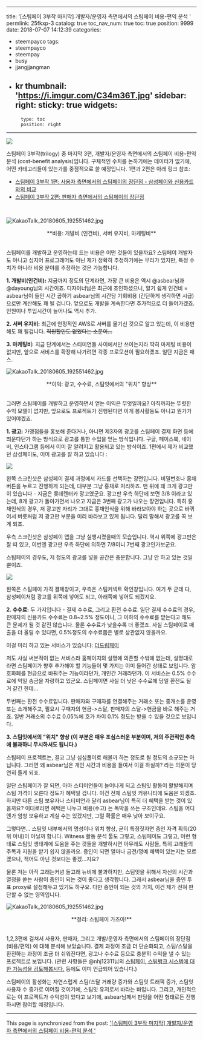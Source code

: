 
---
title: '[스팀페이 3부작 마지막] 개발자/운영자 측면에서의 스팀페이 비용-편익 분석 '
permlink: 25fkxp-3
catalog: true
toc_nav_num: true
toc: true
position: 9999
date: 2018-07-07 14:12:39
categories:
- steempayco
tags:
- steempayco
- steempay
- busy
- jjangjjangman
- kr
thumbnail: 'https://i.imgur.com/C34m36T.jpg'
sidebar:
    right:
        sticky: true
widgets:
    -
        type: toc
        position: right
---


![](https://i.imgur.com/C34m36T.jpg)

스팀페이 3부작(trilogy) 중 마지막 3편, 개발자/운영자 측면에서의 스팀페이 비용-편익 분석 (cost-benefit analysis)입니다. 구체적인 수치를 논하기에는 데이터가 없기에, 어떤 카테고리들이 있는가를 중점적으로 쓸 예정입니다.  1편과 2편은 아래 링크 참조: 
* [스팀페이 3부작 1편: 사용자 측면에서의 스팀페이의 장단점 - 삼성페이와 신용카드와의 비교](https://steemit.com/steempayco/@glory7/4yc9ru) 
* [스팀페이 3부작 2편: 판매자 측면에서의 스팀페이의 장단점](https://steemit.com/steempayco/@glory7/3-2)
<br>

![KakaoTalk_20180605_192551462.jpg](https://cdn.steemitimages.com/DQmUkJwjgJcMKhEXNP1A4yrDrxtkvdkXHiHfJkSSTUvTqnS/KakaoTalk_20180605_192551462.jpg)
<center>
**비용: 개발비 (인건비), 서버 유지비, 마케팅비**
</center>
<br>

스팀페이를 개발하고 운영하는데 드는 비용은 어떤 것들이 있을까요? 스팀페이 개발자도 아니고 심지어 프로그래머도 아닌 제가 정확히 추정하기에는 무리가 있지만, 특정 수치가 아니라 비용 분야를 추정하는 것은 가능합니다. 

**1. 개발비(인건비):** 지금까지 정도의 단계라면, 가장 큰 비용은 역시 @asbear님과 @dayoung님의 시간이죠. 디자이너님은 최근에 조인하셨으니, 알기 쉽게 인건비 = asbear님이 들인 시간 곱하기 asbear님의 시간당 기회비용 (간단하게 생각하면 시급) 으로만 계산해도 꽤 될 겁니다. 앞으로도 개발을 계속한다면 추가적으로 더 들어가겠죠. 인원이나 투입시간이 늘어나도 역시 추가.

**2.  서버 유지비:** 최근에 안정적인 AWS로 서버를 옮기신 것으로 알고 있는데, 이 비용만 해도 꽤 될겁니다.  ~~직원할인도 없었다는 소문이...~~

**3. 마케팅비:** 지금 단계에서는 스티미언들 사이에서만 쓰이는지라 딱히 마케팅 비용이 없지만, 앞으로 서비스를 확장해 나가려면 각종 프로모션이 필요하겠죠. 일단 지금은 패스. 

![KakaoTalk_20180605_192551462.jpg](https://cdn.steemitimages.com/DQmUkJwjgJcMKhEXNP1A4yrDrxtkvdkXHiHfJkSSTUvTqnS/KakaoTalk_20180605_192551462.jpg)
<center>
**이익: 광고, 수수료, 스팀잇에서의 "위치" 향상**
</center>
<br>

그러면 스팀페이를 개발하고 운영하면서 얻는 이익은 무엇일까요? 아직까지는 뚜렷한 수익 모델이 없지만, 앞으로도 프로젝트가 진행된다면 이게 봉사활동도 아니고 뭔가가 있어야겠죠. 

**1. 광고:** 가맹점들을 홍보해 준다거나, 아니면 제3자의 광고를 스팀페이 결제 화면 등에 띄운다던가 하는 방식으로 광고를 통한 수입을 얻는 방식입니다. 구글, 페이스북, 네이버, 인스타그램 등에서 이미 잘 알려지고 활용되고 있는 방식이죠. 1편에서 제가 비교했던 삼성페이도, 이미 광고를 잘 하고 있습니다 :

![](https://i.imgur.com/LL0Ykfl.jpg)

왼쪽 스크린샷은 삼성페이 결제 과정에서 카드를 선택하는 장면입니다. 비밀번호나 홍채 버튼을 누르고 진행하게 되는데, 대부분 그냥 홍채로 처리하죠. 맨 위에 꽤 크게 광고판이 있습니다 - 지금은 롯데렌터카 광고였군요. 광고판 우측 하단에 보면 3/8 이라고 있는데, 8개 광고가 돌아가면서 나오고 지금은 3번째 광고가 나오는 장면입니다. 특히 홍채인식의 경우, 저 광고판 자리가 그대로 홍채인식을 위해 바라보아야 하는 곳으로 바뀌어서 버릇처럼 저 광고판 부분을 미리 바라보고 있게 됩니다. 달리 말해서 광고를 꼭 보게 되죠.

우측 스크린샷은 삼성페이 앱을 그냥 실행시켰을때의 모습입니다. 역시 위쪽에 광고판은 잘 떠 있고, 이번엔 광고판 우측 하단에 의하면 7/8이니 7번째 광고인가보군요. 

스팀페이의 경우도, 저 정도의 광고를 넣을 공간은 충분합니다. 그냥 안 하고 있는 것일뿐이죠.

![](https://i.imgur.com/xBvVm3I.jpg)

왼쪽은 스팀페이 가격 결제창이고, 우측은 스팀커넥트 확인창입니다. 여기 두 군데 다, 삼성페이처럼 광고를 위쪽에 넣어도 되고, 아래쪽에 넣어도 되겠지요. 

**2. 수수료:** 두 가지입니다 - 결제 수수료, 그리고 환전 수수료. 일단 결제 수수료의 경우, 판매자의 신용카드 수수료는 0.8~2.5% 정도이니, 그 이하의 수수료를 받는다고 해도 큰 문제가 될 것 같진 않습니다. 물론 수수료가 낮을수록 더 좋겠죠. 사실 스팀페이로 매출을 더 올릴 수 있다면, 0.5%정도의 수수료쯤은 별로 상관없지 않을까요. 

이걸 미리 하고 있는 서비스가 있습니다: [더드림페이](https://dreamnida.com/34)

저도 사실 써본적이 없는 서비스라 홈페이지의 설명에 의존할 수밖에 없는데, 설명대로라면 스팀페이가 향후 추가해야 할 기능들이 몇 가지는 이미 들어간 상태로 보입니다. 암호화폐를 현금으로 바꿔주는 기능이라던가, 개인간 거래라던가. 이 서비스는 0.5% 수수료에 익일 송금을 자랑하고 있군요. 스팀페이면 사실 더 낮은 수수료에 당일 환전도 될 거 같긴 한데...

두번째는 환전 수수료입니다. 판매자와 구매자를 연결해주는 거래소 또는 중개소를 운영 또는 소개해주고, 필요시 구매자의 현금->스달, 판매자의 스달->현금을 바로 해주는 거죠. 일반 거래소의 수수료 0.05%에 호가 차이 0.1% 정도는 받을 수 있을 것으로 보입니다.


**3. 스팀잇에서의 "위치" 향상 (이 부분은 매우 조심스러운 부분이며, 저의 주관적인 추측에 불과하니 무시하셔도 됩니다.)** 

스팀페이 프로젝트는, 결코 그냥 심심풀이로 해볼까 하는 정도로 될 정도의 소규모는 아닙니다. 그러면 왜 asbear님은 개인 시간과 비용을 들여서 이걸 하실까? 라는 의문이 당연히 들게 되죠. 

일단 스팀페이가 잘 되면, 아마 스티미언들이 늘어나게 되고 스팀잇 활동이 활발해지며 스팀 가격이 오른다 정도가 혜택일 겁니다. 이건 전체 스팀잇 커뮤니티에 도움은 되겠죠. 하지만 다른 스팀 보유자나 스티미언과 달리 asbear님이 특히 더 혜택을 받는 것이 있을까요? 이대로라면 혜택은 나누고 비용(수고) 는 독박을 쓰는 구조인데요. 스팀을 어디엔가 엄청 보유하고 계실 수는 있겠지만, 그럴 확률은 매우 낮아 보이구요. 

그렇다면... 스팀잇 내부에서의 명성이나 위치 향상, 굳이 특정짓자면 증인 자격 획득(20위 이내)이 아닐까 합니다. Witness 활동 분석 툴도 그렇고, 스팀페이도 그렇고, 이런 형태로 스팀잇 생태계에 도움을 주는 것들을 개발하시면 아무래도 사람들, 특히 고래들의 주목과 지원을 받기 쉽지 않을까요. 증인이 되면 얼마나 금전/명예 혜택이 있는지는 모르겠으나, 적어도 아닌 것보다는 좋겠...지요? 

물론 저는 아직 고래는커녕 돌고래 뉴비에 불과하지만, 스팀잇을 위해서 자신의 시간과 열정을 쏟는 사람이 증인이 되는 것이 좋다고 생각합니다. 그래서 asbear님을 증인 투표 proxy로 설정해두고 있기도 하구요. 다만 증인이 되는 것의 가치, 이건 제가 전혀 판단할 수 없는 영역입니다. 

![KakaoTalk_20180605_192551462.jpg](https://cdn.steemitimages.com/DQmUkJwjgJcMKhEXNP1A4yrDrxtkvdkXHiHfJkSSTUvTqnS/KakaoTalk_20180605_192551462.jpg)
<center>
**정리: 스팀페이 가즈아!**
</center>
<br>

1,2,3편에 걸쳐서 사용자, 판매자, 그리고 개발/운영자 측면에서의 스팀페이의 장단점 (비용/편익) 에 대해 분석해 보았습니다. 결제 과정이 조금 더 단순화되고, 스팀/스달을 환전하는 과정이 조금 더 쉬워진다면, 광고나 수수료 등으로 충분히 수익을 낼 수 있는 프로젝트로 보입니다. (관련 사항들은 @nhj12311님의 [스팀페이, 스팀뱅크 시스템에 대한 가능성을 검토해봅시다.](https://steemit.com/kr-law/@nhj12311/3afz4y) 등에도 이미 언급되어 있습니다.)

스팀페이의 활성화는 자연스럽게 스팀/스달 거래량 증가와 스팀잇 트래픽 증가, 스팀잇 사용자 수 증가로 이어질 것이기에, 스팀잇 유저로서 바라는 바입니다. 그리고, 개인적으로는 이 프로젝트가 수익성이 있다고 보기에, asbear님께서 펀딩을 어떤 형태로든 진행하시면 참여할 예정입니다. 


- - -

This page is synchronized from the post: ['[스팀페이 3부작 마지막] 개발자/운영자 측면에서의 스팀페이 비용-편익 분석 '](https://steemit.com/@glory7/25fkxp-3)
